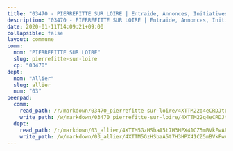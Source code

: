 ```yaml
---
title: "03470 - PIERREFITTE SUR LOIRE | Entraide, Annonces, Initiatives"
description: "03470 - PIERREFITTE SUR LOIRE | Entraide, Annonces, Initiatives"
date: 2020-01-11T14:09:21+09:00
collapsible: false
layout: commune
comm:
  nom: "PIERREFITTE SUR LOIRE"
  slug: pierrefitte-sur-loire
  cp: "03470"
dept:
  nom: "Allier"
  slug: allier
  num: "03"
peerpad:
  comm:
    read_path: /r/markdown/03470_pierrefitte-sur-loire/4XTTM22q4eCRDJtLc7FQEXTYgBoawjL9Jb7X6SunQirjnASNv
    write_path: /w/markdown/03470_pierrefitte-sur-loire/4XTTM22q4eCRDJtLc7FQEXTYgBoawjL9Jb7X6SunQirjnASNv-K3TgTjBsT9UMKJk1u5xzgkE1FNF7Kd4YJ1BNhPSGg3tpoqqWVGwbrFphb9dWK6Esy2i9JashpGU9x9fRSAZSXHYWJ88Vvj8NDygCvZgeXeyJUmLmJ1FtwDZSuoWyvgasftkEimWS
  dept:
    read_path: /r/markdown/03_allier/4XTTM5GzHSbaA5t7H3HPX41CZ5mBVkFwAP4hDd5RoBY2JsEAy
    write_path: /w/markdown/03_allier/4XTTM5GzHSbaA5t7H3HPX41CZ5mBVkFwAP4hDd5RoBY2JsEAy-K3TgTfK63S9nh1XDKRdQM5CC7MJ5PWSrKVUCPKbSrFQ3cakeCH8tQGdUR9DTAz4uGC38FSNg947MKdwTpPPt11GSCbnkNPZdBTNtwdL7kw34FMS1ADZJRkGgd1Xx6qPUaEUtuBP3
---
```


